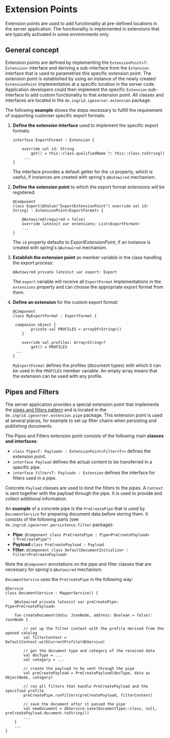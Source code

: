 # Extension Points

Extension points are used to add functionality at pre-defined locations in the server application. The functionality is implemented in extensions that are typically activated in some environments only.

## General concept

Extension points are defined by implementing the `ExtensionPoint<T: Extension>` interface and deriving a sub-interface from the `Extension` interface that is used to parametrize this specific extension point. The extension point is established by using an instance of the newly created `ExtensionPoint` implementation at a specific location in the server code. Application developers could then implement the specific `Extension` sub-interface to add custom functionality to that extension point. All classes and interfaces are located in the `de.ingrid.igeserver.extension` package.

The following **example** shows the steps necessary to fulfill the requirement of supporting customer specific export formats:

1. **Define the extension interface** used to implement the specific export formats:

   ```
   interface ExportFormat : Extension {
   
       override val id: String
           get() = this::class.qualifiedName ?: this::class.toString()
     	...
   }
   ```
   The interface provides a default getter for the `id` property, which is useful, if instances are created with spring's `@Autowired` mechanism.
   
2. **Define the extension point** to which the  export format extensions will be registered:

   ```
   @Component
   class Export(@Value("ExportExtensionPoint") override val id: String) : ExtensionPoint<ExportFormat> {
   
       @Autowired(required = false)
       override lateinit var extensions: List<ExportFormat>
       ...
   }
   ```
   The `id` property defaults to *ExportExtensionPoint*, if an instance is created with spring's `@Autowired` mechanism.
   
3. **Establish the extension point** as member variable in the class handling the export process:

   ```
   @Autowired private lateinit var export: Export
   ```
   The `export` variable will receive all `ExportFormat` implementations in the `extensions` property and can choose the appropriate export format from them.
   
4. **Define an extension** for the custom export format:

   ```
   @Component
   class MyExportFormat : ExportFormat {
   
   	companion object {
           private val PROFILES = arrayOf<String>()
       }
   
       override val profiles: Array<String>?
           get() = PROFILES
   	...
   }
   ```

   `MyExportFormat` defines the profiles (document types) with which it can be used in the `PROFILES` member variable. An empty array means that the extension can be used with any profile.


## Pipes and Filters

The server application provides a special extension point that implements the [pipes and filters pattern](https://www.enterpriseintegrationpatterns.com/patterns/messaging/PipesAndFilters.html) and is located in the `de.ingrid.igeserver.extension.pipe` package. This extension point is used at several places, for example to set up filter chains when persisting and publishing documents.

The Pipes and Filters extension point consists of the following main **classes and interfaces**:

- `class Pipe<T: Payload> : ExtensionPoint<Filter<T>>` defines the extension point.
- `interface Payload` defines the actual content to be transferred in a specific pipe.
- `interface Filter<T: Payload> : Extension` defines the interface for filters used in a pipe.

Concrete `Payload` classes are used to bind the filters to the pipes. A `Context` is sent together with the payload through the pipe. It is used to provide and collect additional information.

An **example** of a concrete pipe is the `PreCreatePipe` that is used by `DocumentService` for preparing document data before storing them. It consists of the following parts (see `de.ingrid.igeserver.persistence.filter` package):

- **Pipe**: `@Component class PreCreatePipe : Pipe<PreCreatePayload>("PreCreatePipe")`
- **Payload**:`class PreCreatePayload : Payload`
- **Filter**: `@Component class DefaultDocumentInitializer : Filter<PreCreatePayload>`

Note the `@Component` annotations on the pipe and filter classes that are necessary for spring's `@Autowired` mechanism.

`DocumentService` uses the  `PreCreatePipe` in the following way:

```
@Service
class DocumentService : MapperService() {

	@Autowired private lateinit var preCreatePipe: Pipe<PreCreatePayload>
	
    fun createDocument(data: JsonNode, address: Boolean = false): JsonNode {

		// set up the filter context with the profile derived from the opened catalog
        val filterContext = DefaultContext.withCurrentProfile(dbService)
        
        // get the document type and category of the received data
        val docType = ...
        val category = ...

		// create the payload to be sent through the pipe
        val preCreatePayload = PreCreatePayload(docType, data as ObjectNode, category)

        // run all filters that handle PreCreatePayload and the specified profile
        preCreatePipe.runFilters(preCreatePayload, filterContext)

        // save the document after it passed the pipe
        val newDocument = dbService.save(DocumentType::class, null, preCreatePayload.document.toString())
        ...
    }
    ...
}	
```

